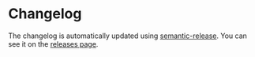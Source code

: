 # Changelog

The changelog is automatically updated using [semantic-release](https://github.com/semantic-release/semantic-release). You can see it on the [releases page](https://github.com/one-dark/vscode-one-dark-theme/releases).
